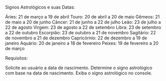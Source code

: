 Signos Astrológicos e suas Datas:

Áries: 21 de março a 19 de abril
Touro: 20 de abril a 20 de maio
Gêmeos: 21 de maio a 20 de junho
Câncer: 21 de junho a 22 de julho
Leão: 23 de julho a 22 de agosto
Virgem: 23 de agosto a 22 de setembro
Libra: 23 de setembro a 22 de outubro
Escorpião: 23 de outubro a 21 de novembro
Sagitário: 22 de novembro a 21 de dezembro
Capricórnio: 22 de dezembro a 19 de janeiro
Aquário: 20 de janeiro a 18 de fevereiro
Peixes: 19 de fevereiro a 20 de março

Requisitos:

Solicite ao usuário a data de nascimento.
Determine o signo astrológico com base na data de nascimento.
Exiba o signo astrológico no console.